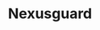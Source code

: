 ---
title: Nexusguard
description: Purchase DDoS protection with Bitcoin.
homepage: https://www.nexusguard.com/
twitter:
---